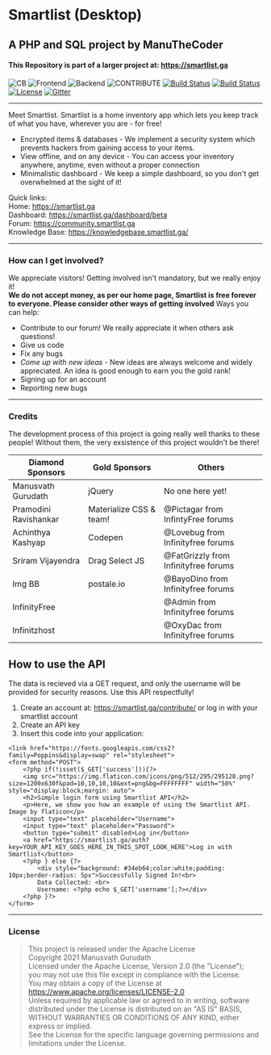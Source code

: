 # Smartlist (Desktop)
## A PHP and SQL project by ManuTheCoder
#### This Repository is part of a larger project at: https://smartlist.ga
![CB](https://img.shields.io/badge/Contributors-20-yellow?style=for-the-badge)
![Frontend](https://img.shields.io/static/v1?label=Frontend&message=HTML,%20CSS,%20JS&color=%3CCOLOR%3E&style=for-the-badge)
![Backend](https://img.shields.io/static/v1?label=Backend&message=PHP,%20SQL&color=red&style=for-the-badge)
![CONTRIBUTE](https://img.shields.io/static/v1?label=Contribute&message=Using%20Smartlist%20Contributors&color=blue&style=for-the-badge)
[![Build Status](https://img.shields.io/github/forks/ManuTheCoder/Smartlist-desktop.svg?style=for-the-badge)](https://github.com/ManuTheCoder/Smartlist-desktop)
[![Build Status](https://img.shields.io/github/stars/ManuTheCoder/Smartlist-desktop.svg?style=for-the-badge)](https://github.com/ManuTheCoder/Smartlist-desktop)
[![License](https://img.shields.io/github/license/ManuTheCoder/Smartlist-desktop.svg?style=for-the-badge)](https://github.com/ManuTheCoder/Smartlist-desktop)
[![Gitter](https://img.shields.io/badge/Chat-On%20Gitter-teal?style=for-the-badge)](https://gitter.im/Smartlist-chat/community?utm_source=badge&utm_medium=badge&utm_campaign=pr-badge)
<!--[![Build Status](https://img.shields.io/github/forks/ManuTheCoder/Smartlist-desktop.svg)](https://github.com/ManuTheCoder/Smartlist-desktop)
[![Build Status](https://img.shields.io/github/stars/ManuTheCoder/Smartlist-desktop.svg)](https://github.com/ManuTheCoder/Smartlist-desktop)
[![License](https://img.shields.io/github/license/ManuTheCoder/Smartlist-desktop.svg)](https://github.com/ManuTheCoder/Smartlist-desktop)-->

---
Meet Smartlist.
Smartlist is a home inventory app which lets you keep track of what you have, wherever you are - for free!
* Encrypted items & databases - We implement a security system which prevents hackers from gaining access to your items.
* View offline, and on any device - You can access your inventory anywhere, anytime, even without a proper connection
* Minimalistic dashboard - We keep a simple dashboard, so you don't get overwhelmed at the sight of it!

Quick links: <br>
Home: https://smartlist.ga <br>
Dashboard: https://smartlist.ga/dashboard/beta<br>
Forum: https://community.smartlist.ga<br>
Knowledge Base: https://knowledgebase.smartlist.ga/<br>

--- 
### How can I get involved? 
We appreciate visitors! Getting involved isn't mandatory, but we really enjoy it!<br>
**We do not accept money, as per our home page, Smartlist is free forever to everyone. Please consider other ways of getting involved**
Ways you can help: 
* Contribute to our forum! We really appreciate it when others ask questions!
* Give us code 
* Fix any bugs
* *Come up with new ideas* - New ideas are always welcome and widely appreciated. An idea is good enough to earn you the gold rank!
* Signing up for an account
* Reporting new bugs
--- 
### Credits 
The development process of this project is going really well thanks to these people! Without them, the very exsistence of this project wouldn't be there!

| Diamond Sponsors      | Gold Sponsors           | Others                               |
|-----------------------|-------------------------|--------------------------------------|
| Manusvath Gurudath    | jQuery                  | No one here yet!                     |
| Pramodini Ravishankar | Materialize CSS & team! | @Pictagar from InfintyFree forums    |
| Achinthya Kashyap     | Codepen                 | @Lovebug from Infinityfree forums    |
| Sriram Vijayendra     | Drag Select JS          | @FatGrizzly from Infinityfree forums |
| Img BB                | postale.io              | @BayoDino from Infinityfree forums   |
| InfinityFree          |                         | @Admin from Infinityfree forums      |
| Infinitzhost          |                         | @OxyDac from Infinityfree forums     |

## How to use the API
The data is recieved via a GET request, and only the username will be provided for security reasons. Use this API respectfully!
1. Create an account at: https://smartlist.ga/contribute/ or log in with your smartlist account
2. Create an API key
3. Insert this code into your application: 
```
<link href="https://fonts.googleapis.com/css2?family=Poppins&display=swap" rel="stylesheet">
<form method="POST">
    <?php if(!isset($_GET['success'])){?>
    <img src="https://img.flaticon.com/icons/png/512/295/295128.png?size=1200x630f&pad=10,10,10,10&ext=png&bg=FFFFFFFF" width="50%" style="display:block;margin: auto">
    <h2>Simple login form using Smartlist API</h2>
    <p>Here, we show you how an example of using the Smartlist API. Image by flaticon</p>
    <input type="text" placeholder="Username">
    <input type="text" placeholder="Password">
    <button type="submit" disabled>Log in</button>
    <a href="https://smartlist.ga/auth?key=YOUR_API_KEY_GOES_HERE_IN_THIS_SPOT_LOOK_HERE">Log in with Smartlist</button>
    <?php } else {?>
        <div style="background: #34eb64;color:white;padding: 10px;border-radius: 5px">Successfully Signed In!<br>
        Data Collected: <br>
        Username: <?php echo $_GET['username'];?></div>
    <?php }?>
</form>

```

---
### License

> This project is released under the Apache License<br>
> Copyright 2021 Manusvath Gurudath<br>
> Licensed under the Apache License, Version 2.0 (the "License");<br>
> you may not use this file except in compliance with the License.<br>
> You may obtain a copy of the License at<br>
> https://www.apache.org/licenses/LICENSE-2.0<br>
> Unless required by applicable law or agreed to in writing, software<br>
> distributed under the License is distributed on an "AS IS" BASIS,<br>
> WITHOUT WARRANTIES OR CONDITIONS OF ANY KIND, either express or implied.<br>
> See the License for the specific language governing permissions and<br>
> limitations under the License.<br>
